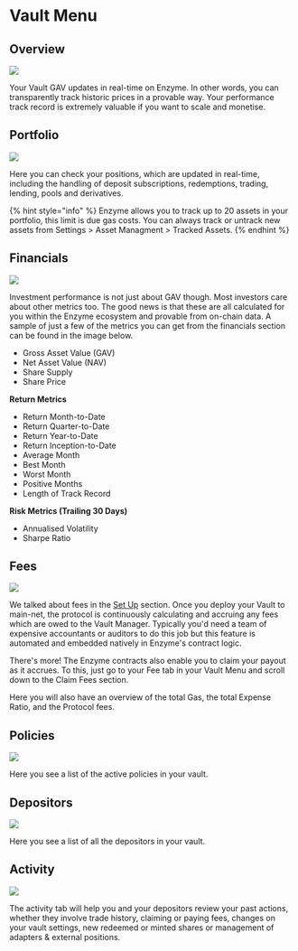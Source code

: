 # Vault Menu

## Overview

![](../.gitbook/assets/overview.png)

Your Vault GAV updates in real-time on Enzyme. In other words, you can transparently track historic prices in a provable way. Your performance track record is extremely valuable if you want to scale and monetise.

## Portfolio

![](../.gitbook/assets/portfolio.png)

Here you can check your positions, which are updated in real-time, including the handling of deposit subscriptions, redemptions, trading, lending, pools and derivatives.

{% hint style="info" %}
Enzyme allows you to track up to 20 assets in your portfolio, this limit is due gas costs. You can always track or untrack new assets from Settings > Asset Managment > Tracked Assets.
{% endhint %}

## Financials

![](<../.gitbook/assets/financials (1).png>)

Investment performance is not just about GAV though. Most investors care about other metrics too. The good news is that these are all calculated for you within the Enzyme ecosystem and provable from on-chain data. A sample of just a few of the metrics you can get from the financials section can be found in the image below.

* Gross Asset Value (GAV)
* Net Asset Value (NAV)
* Share Supply
* Share Price

**Return Metrics**

* Return Month-to-Date
* Return Quarter-to-Date
* Return Year-to-Date
* Return Inception-to-Date
* Average Month
* Best Month
* Worst Month
* Positive Months
* Length of Track Record

**Risk Metrics (Trailing 30 Days)**

* Annualised Volatility
* Sharpe Ratio

## **Fees**

![](<../.gitbook/assets/fees (2).png>)

We talked about fees in the [Set Up](setup/) section. Once you deploy your Vault to main-net, the protocol is continuously calculating and accruing any fees which are owed to the Vault Manager. Typically you'd need a team of expensive accountants or auditors to do this job but this feature is automated and embedded natively in Enzyme's contract logic.

There's more! The Enzyme contracts also enable you to claim your payout as it accrues. To this, just go to your Fee tab in your Vault Menu and scroll down to the Claim Fees section.

Here you will also have an overview of the total Gas, the total Expense Ratio, and the Protocol fees.

## **Policies**

![](<../.gitbook/assets/policies (3).png>)

Here you see a list of the active policies in your vault.

## **Depositors**

![](<../.gitbook/assets/depositors (1).png>)

Here you see a list of all the depositors in your vault.

## Activity

![](<../.gitbook/assets/activity (1).png>)

The activity tab will help you and your depositors review your past actions, whether they involve trade history, claiming or paying fees, changes on your vault settings, new redeemed or minted shares or management of adapters & external positions.
